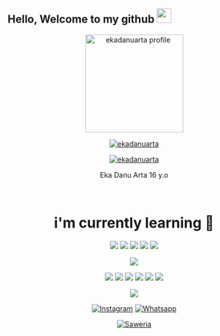 ##  Hello, Welcome to my github <img src = "https://github.com/TheDudeThatCode/TheDudeThatCode/blob/master/Assets/Hi.gif" width = "29px"> 

<p align = "center">




<div align="center">















<p align="center"><a href="https://github.com/ekadanuarta"><img src="https://avatars.githubusercontent.com/u/62897038?v=4" height='195' alt="ekadanuarta profile">


<a href="https://github.com/ekadanuarta"><img title="ekadanuarta" src="https://komarev.com/ghpvc/?username=ekadanuarta&label=Views&color=blue&style=plastic"></a>

<a href="https://github.com/ekadanuarta"><img title="ekadanuarta" src="https://img.shields.io/github/followers/ekadanuarta?label=follow&style=social"></a>



Eka Danu Arta 16 y.o
</p><br>

# i'm currently learning 📃
 
 <p align="center">

  <img src="https://img.shields.io/badge/-JavaScript-black?style=flat-square&logo=javascript" />

  <img src="https://img.shields.io/badge/-Node.js-black?style=flat-square&logo=Node.js" />

  <img src="https://img.shields.io/badge/-HTML5-black?style=flat-square&logo=html5&logoColor=e34f26" />

  <img src="https://img.shields.io/badge/-CSS3-black?style=flat-square&logo=css3&logoColor=1572b6" />

  <img src="https://img.shields.io/badge/-Git-black?style=flat-square&logo=git" />

  <img src="https://img.shields.io/badge/-GitHub-black?style=flat-square&logo=github" /> <br>

  <img src="https://img.shields.io/badge/-Python-black?style=flat-square&logo=python" />

  <img src="https://img.shields.io/badge/-React-black?style=flat-square&logo=react" />

  <img src="https://img.shields.io/badge/-Redux-black?style=flat-square&logo=redux" />

  <img src="https://img.shields.io/badge/-Windows-black?style=flat-square&logo=windows" />

  <img src="https://img.shields.io/badge/-VS_Code-black?style=flat-square&logo=visual-studio-code" />

  <img src="https://img.shields.io/badge/-SQLite3-black?style=flat-square&logo=sqlite" />

</p>

<p align="center">

  <a href="https://github.com/ekadanuarta"><img src="https://github-readme-stats.vercel.app/api?username=ekadanuarta&bg_color=30,e96443,904e95&title_color=fff&text_color=fff&icon_color=fff&hide_border=true&show_icons=true" /></a>

</p>







<a href="https://www.instagram.com/ekagans_02" target="_blank"><img src="https://img.shields.io/badge/Instagram-%23E4405F.svg?&style=flat-square&logo=instagram&logoColor=white" alt="Instagram"></a>
<a href="https://wa.me/6288221400832" target="_blank"><img src="https://img.shields.io/badge/Whatsapp-%808080.svg?&style=flat-square&logo=Whatsapp&logoColor=white" alt="Whatsapp"></a>

<a href="https://saweria.co/donate/Ekadanuarta"><img alt="Saweria" src="https://img.shields.io/badge/Saweria-F16061?style=for-the-badge&logo=ko-fi&logoColor=white" /></a>

  











































































<!--
**ekadanuarta/ekadanuarta** is a ✨ _special_ ✨ repository because its `README.md` (this file) appears on your GitHub profile.

Here are some ideas to get you started:

- 🔭 I’m currently working on ...
- 🌱 I’m currently learning
-  JavaScript
- 👯 I’m looking to collaborate on ...
- 🤔 I’m looking for help with ...
- 💬 Ask me about ...
- 📫 How to reach me: 
- https://www.instagram.com/eka_danu_arta
- 😄 Pronouns: ...
- ⚡ Fun fact: ...
->
</s> </s> </s> </s> </s> </s> </s> </s> </s> </s> </s> </s> </s> </s> </s> </s> </s> </s> </s> </s> </s> </s> </s> </s> </s> </s> </s> orang </s
